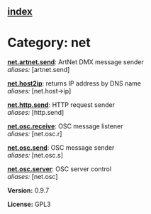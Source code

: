 [index](index.html) 
---

# Category: net




[**net.artnet.send**](net.artnet.send.html): ArtNet DMX message sender <br>
_aliases:_ \[artnet.send\]


[**net.host2ip**](net.host2ip.html): returns IP address by DNS name <br>
_aliases:_ \[net.host-&gt;ip\]


[**net.http.send**](net.http.send.html): HTTP request sender <br>
_aliases:_ \[http.send\]


[**net.osc.receive**](net.osc.receive.html): OSC message listener <br>
_aliases:_ \[net.osc.r\]


[**net.osc.send**](net.osc.send.html): OSC message sender <br>
_aliases:_ \[net.osc.s\]


[**net.osc.server**](net.osc.server.html): OSC server control <br>
_aliases:_ \[net.osc\]



**Version:** 0.9.7

**License:** GPL3
